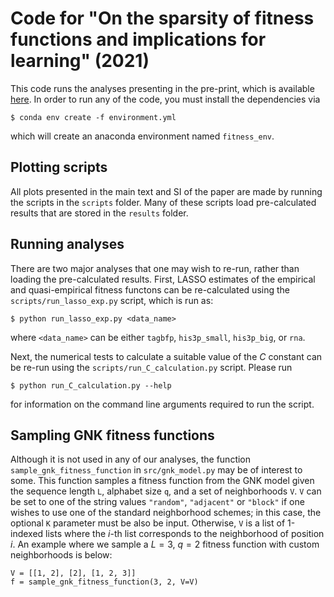 # Code for "On the sparsity of fitness functions and implications for learning" (2021)

This code runs the analyses presenting in the pre-print, which is available [here](https://www.biorxiv.org/content/10.1101/2021.05.24.445506v1).
In order to run any of the code, you must install the dependencies via

```
$ conda env create -f environment.yml
```
which will create an anaconda environment named `fitness_env`.

## Plotting scripts

All plots presented in the main text and SI of the paper are made by running the scripts in the `scripts` folder. 
Many of these scripts load pre-calculated results that are stored in the `results` folder.

## Running analyses

There are two major analyses that one may wish to re-run, rather than loading the pre-calculated results. First, LASSO estimates of 
the empirical and quasi-empirical fitness functons can be re-calculated using the `scripts/run_lasso_exp.py` script, which is run as:
```
$ python run_lasso_exp.py <data_name>
```
where `<data_name>` can be either `tagbfp`, `his3p_small`, `his3p_big`, or `rna`. 

Next, the numerical tests to calculate a suitable value of the $C$ constant can be re-run using the `scripts/run_C_calculation.py` script. Please
run 
```
$ python run_C_calculation.py --help
```
for information on the command line arguments required to run the script.

## Sampling GNK fitness functions

Although it is not used in any of our analyses, the function `sample_gnk_fitness_function` in `src/gnk_model.py` may be of interest to some. 
This function samples a fitness function from the GNK model given the sequence length `L`, alphabet size `q`, and a set of neighborhoods `V`. 
`V` can be set to one of the string values `"random"`, `"adjacent"` or `"block"` if one wishes to use one of the standard neighborhood schemes; in this case,
the optional `K` parameter must be also be input. Otherwise, `V` is a list of 1-indexed lists where the $i$-th list corresponds to the neighborhood
of position $i$. An example where we sample a $L=3$, $q=2$ fitness function with custom neighborhoods is below:
```
V = [[1, 2], [2], [1, 2, 3]]
f = sample_gnk_fitness_function(3, 2, V=V)
```


